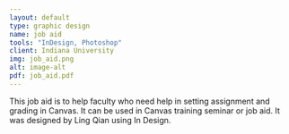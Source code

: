 ```yaml
---
layout: default
type: graphic design
name: job aid
tools: "InDesign, Photoshop"
client: Indiana University
img: job_aid.png
alt: image-alt
pdf: job_aid.pdf
---
```

This job aid is to help faculty who need help in setting assignment and grading in Canvas. It can be used in Canvas training seminar or job aid. It was designed by Ling Qian using In Design.

